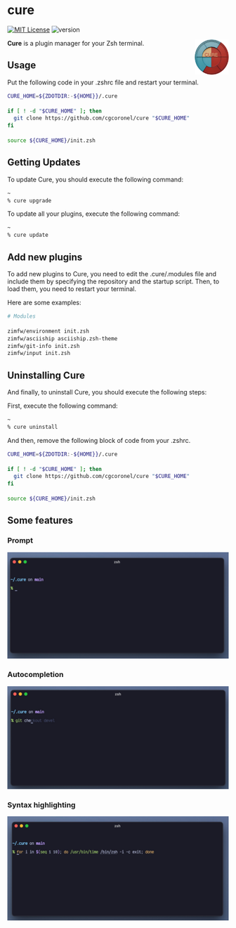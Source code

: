 # cure 

[![MIT License](https://img.shields.io/badge/license-MIT-007EC7.svg)](/LICENSE)
![version](https://img.shields.io/badge/version-v1.2.0-df5e88)

<img align="right"
     height="80"
     alt="Cure Logo"
     src="https://github.com/cgcoronel/cure/blob/main/images/logo.png">

**Cure** is a plugin manager for your Zsh terminal.

## Usage
Put the following code in your .zshrc file and restart your terminal.

```zsh
CURE_HOME=${ZDOTDIR:-${HOME}}/.cure

if [ ! -d "$CURE_HOME" ]; then
  git clone https://github.com/cgcoronel/cure "$CURE_HOME"
fi

source ${CURE_HOME}/init.zsh
```

## Getting Updates
To update Cure, you should execute the following command:

```zsh
~
% cure upgrade
```

To update all your plugins, execute the following command:

```zsh
~
% cure update 
```

## Add new plugins
To add new plugins to Cure, you need to edit the .cure/.modules file and include them by specifying the repository and the startup script. Then, to load them, you need to restart your terminal.

Here are some examples:

```zsh
# Modules

zimfw/environment init.zsh
zimfw/asciiship asciiship.zsh-theme
zimfw/git-info init.zsh
zimfw/input init.zsh 
```


## Uninstalling Cure
And finally, to uninstall Cure, you should execute the following steps:

First, execute the following command:

```zsh
~
% cure uninstall
```

And then, remove the following block of code from your .zshrc.

```zsh
CURE_HOME=${ZDOTDIR:-${HOME}}/.cure

if [ ! -d "$CURE_HOME" ]; then
  git clone https://github.com/cgcoronel/cure "$CURE_HOME"
fi

source ${CURE_HOME}/init.zsh
```



## Some features

### Prompt

<img src="https://github.com/cgcoronel/cure/blob/main/images/prompt.jpeg">

### Autocompletion

<img src="https://github.com/cgcoronel/cure/blob/main/images/autocomplete.jpeg">

### Syntax highlighting

<img src="https://github.com/cgcoronel/cure/blob/main/images/syntax-highlighting.jpeg">






